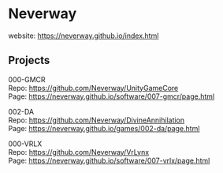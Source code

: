 # Neverway
website: https://neverway.github.io/index.html

__Projects__
--
000-GMCR
<br />Repo: https://github.com/Neverway/UnityGameCore
<br />Page: https://neverway.github.io/software/007-gmcr/page.html

002-DA
<br />Repo: https://github.com/Neverway/DivineAnnihilation
<br />Page: https://neverway.github.io/games/002-da/page.html


000-VRLX
<br />Repo: https://github.com/Neverway/VrLynx
<br />Page: https://neverway.github.io/software/007-vrlx/page.html
